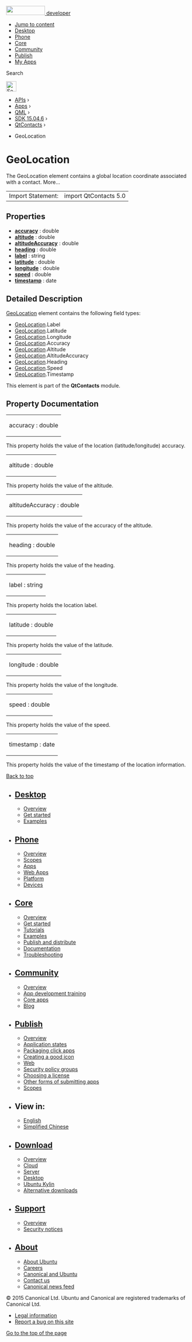 <a href="https://developer.ubuntu.com/" class="logo-ubuntu"><img src="https://developer.ubuntu.com/assets/sites/ubuntu/latest/u/img/logos/logo-ubuntu-orange.svg" width="106" height="25" /> <span>developer</span></a>

-   [Jump to content](index.html#main-content)
-   [Desktop](https://developer.ubuntu.com/en/desktop/)
-   [Phone](https://developer.ubuntu.com/en/phone/)
-   [Core](https://developer.ubuntu.com/core)
-   [Community](https://developer.ubuntu.com/en/community/)
-   [Publish](https://developer.ubuntu.com/en/publish/)
-   [My Apps](https://myapps.developer.ubuntu.com/)

Search

<img src="https://developer.ubuntu.com/assets/sites/ubuntu/latest/u/img/search-white.svg" alt="Search" height="28" />

-   [APIs](../../../../index.html) ›
-   [Apps](../../../index.html) ›
-   [QML](../../index.html) ›
-   [SDK 15.04.6](../index.html) ›
-   [QtContacts](../QtContacts/index.html) ›

<!-- -->

-   GeoLocation

GeoLocation
===========

<span class="subtitle"></span>
The GeoLocation element contains a global location coordinate associated with a contact. More...

|                   |                       |
|-------------------|-----------------------|
| Import Statement: | import QtContacts 5.0 |

<span id="properties"></span>
Properties
----------

-   ****[accuracy](index.html#accuracy-prop)**** : double
-   ****[altitude](index.html#altitude-prop)**** : double
-   ****[altitudeAccuracy](index.html#altitudeAccuracy-prop)**** : double
-   ****[heading](index.html#heading-prop)**** : double
-   ****[label](index.html#label-prop)**** : string
-   ****[latitude](index.html#latitude-prop)**** : double
-   ****[longitude](index.html#longitude-prop)**** : double
-   ****[speed](index.html#speed-prop)**** : double
-   ****[timestamp](index.html#timestamp-prop)**** : date

<span id="details"></span>
Detailed Description
--------------------

[GeoLocation](index.html) element contains the following field types:

-   [GeoLocation](index.html).Label
-   [GeoLocation](index.html).Latitude
-   [GeoLocation](index.html).Longitude
-   [GeoLocation](index.html).Accuracy
-   [GeoLocation](index.html).Altitude
-   [GeoLocation](index.html).AltitudeAccuracy
-   [GeoLocation](index.html).Heading
-   [GeoLocation](index.html).Speed
-   [GeoLocation](index.html).Timestamp

This element is part of the **QtContacts** module.

Property Documentation
----------------------

<table>
<colgroup>
<col width="100%" />
</colgroup>
<tbody>
<tr class="odd">
<td><p><span id="accuracy-prop"></span><span class="name">accuracy</span> : <span class="type">double</span></p></td>
</tr>
</tbody>
</table>

This property holds the value of the location (latitude/longitude) accuracy.

<table>
<colgroup>
<col width="100%" />
</colgroup>
<tbody>
<tr class="odd">
<td><p><span id="altitude-prop"></span><span class="name">altitude</span> : <span class="type">double</span></p></td>
</tr>
</tbody>
</table>

This property holds the value of the altitude.

<table>
<colgroup>
<col width="100%" />
</colgroup>
<tbody>
<tr class="odd">
<td><p><span id="altitudeAccuracy-prop"></span><span class="name">altitudeAccuracy</span> : <span class="type">double</span></p></td>
</tr>
</tbody>
</table>

This property holds the value of the accuracy of the altitude.

<table>
<colgroup>
<col width="100%" />
</colgroup>
<tbody>
<tr class="odd">
<td><p><span id="heading-prop"></span><span class="name">heading</span> : <span class="type">double</span></p></td>
</tr>
</tbody>
</table>

This property holds the value of the heading.

<table>
<colgroup>
<col width="100%" />
</colgroup>
<tbody>
<tr class="odd">
<td><p><span id="label-prop"></span><span class="name">label</span> : <span class="type">string</span></p></td>
</tr>
</tbody>
</table>

This property holds the location label.

<table>
<colgroup>
<col width="100%" />
</colgroup>
<tbody>
<tr class="odd">
<td><p><span id="latitude-prop"></span><span class="name">latitude</span> : <span class="type">double</span></p></td>
</tr>
</tbody>
</table>

This property holds the value of the latitude.

<table>
<colgroup>
<col width="100%" />
</colgroup>
<tbody>
<tr class="odd">
<td><p><span id="longitude-prop"></span><span class="name">longitude</span> : <span class="type">double</span></p></td>
</tr>
</tbody>
</table>

This property holds the value of the longitude.

<table>
<colgroup>
<col width="100%" />
</colgroup>
<tbody>
<tr class="odd">
<td><p><span id="speed-prop"></span><span class="name">speed</span> : <span class="type">double</span></p></td>
</tr>
</tbody>
</table>

This property holds the value of the speed.

<table>
<colgroup>
<col width="100%" />
</colgroup>
<tbody>
<tr class="odd">
<td><p><span id="timestamp-prop"></span><span class="name">timestamp</span> : <span class="type">date</span></p></td>
</tr>
</tbody>
</table>

This property holds the value of the timestamp of the location information.

[Back to top](index.html#)

-   [Desktop](https://developer.ubuntu.com/en/desktop/)
    ---------------------------------------------------

    -   [Overview](https://developer.ubuntu.com/en/desktop/)
    -   [Get started](http://snapcraft.io/?utm_source=developer.ubuntu.com&utm_medium=devportal&utm_term=snaps%20snapcraft%20desktop&utm_content=menu&utm_campaign=duc_snappers)
    -   [Examples](https://github.com/ubuntu/snappy-playpen)

-   [Phone](https://developer.ubuntu.com/en/phone/)
    -----------------------------------------------

    -   [Overview](https://developer.ubuntu.com/en/phone/)
    -   [Scopes](https://developer.ubuntu.com/en/phone/scopes/)
    -   [Apps](https://developer.ubuntu.com/en/phone/apps/)
    -   [Web Apps](https://developer.ubuntu.com/en/phone/web/)
    -   [Platform](https://developer.ubuntu.com/en/phone/platform/)
    -   [Devices](https://developer.ubuntu.com/en/phone/devices/)

-   [Core](https://developer.ubuntu.com/core)
    -----------------------------------------

    -   [Overview](https://developer.ubuntu.com/core)
    -   [Get started](https://developer.ubuntu.com/core/get-started)
    -   [Tutorials](https://developer.ubuntu.com/core/tutorials)
    -   [Examples](https://developer.ubuntu.com/core/examples)
    -   [Publish and distribute](https://developer.ubuntu.com/core/publish-and-distribute)
    -   [Documentation](https://developer.ubuntu.com/core/documentation)
    -   [Troubleshooting](https://developer.ubuntu.com/core/troubleshooting)

-   [Community](https://developer.ubuntu.com/en/community/)
    -------------------------------------------------------

    -   [Overview](https://developer.ubuntu.com/en/community/)
    -   [App development training](https://developer.ubuntu.com/en/community/training/)
    -   [Core apps](https://developer.ubuntu.com/en/community/core-apps/)
    -   [Blog](https://developer.ubuntu.com/en/community/blog/)

-   [Publish](https://developer.ubuntu.com/en/publish/)
    ---------------------------------------------------

    -   [Overview](https://developer.ubuntu.com/en/publish/)
    -   [Application states](https://developer.ubuntu.com/en/publish/application-states/)
    -   [Packaging click apps](https://developer.ubuntu.com/en/publish/packaging-click-apps/)
    -   [Creating a good icon](https://developer.ubuntu.com/en/publish/creating-a-good-icon/)
    -   [Web](https://developer.ubuntu.com/en/publish/web/)
    -   [Security policy groups](https://developer.ubuntu.com/en/publish/security-policy-groups/)
    -   [Choosing a license](https://developer.ubuntu.com/en/publish/choosing-a-license/)
    -   [Other forms of submitting apps](https://developer.ubuntu.com/en/publish/other-forms-of-submitting-apps/)
    -   [Scopes](https://developer.ubuntu.com/en/publish/scopes/)

-   View in:
    --------

    -   [English](index.html "Change to language: English")
    -   [Simplified Chinese](index.html "Change to language: Simplified Chinese")

-   [Download](http://ubuntu.com/download/)
    ---------------------------------------

    -   [Overview](http://ubuntu.com/download)
    -   [Cloud](http://ubuntu.com/download/cloud)
    -   [Server](http://ubuntu.com/download/server)
    -   [Desktop](http://ubuntu.com/download/desktop)
    -   [Ubuntu Kylin](http://ubuntu.com/download/ubuntu-kylin)
    -   [Alternative downloads](http://ubuntu.com/download/alternative-downloads)

-   [Support](http://ubuntu.com/support/)
    -------------------------------------

    -   [Overview](http://ubuntu.com/support)
    -   [Security notices](http://www.ubuntu.com/usn/)

-   [About](http://ubuntu.com/about/)
    ---------------------------------

    -   [About Ubuntu](http://ubuntu.com/about/about-ubuntu)
    -   [Careers](http://www.canonical.com/careers)
    -   [Canonical and Ubuntu](http://ubuntu.com/about/canonical-and-ubuntu)
    -   [Contact us](http://ubuntu.com/about/contact-us)
    -   [Canonical news feed](http://insights.ubuntu.com/feed/)

© 2015 Canonical Ltd. Ubuntu and Canonical are registered trademarks of Canonical Ltd.

-   [Legal information](http://www.ubuntu.com/legal)
-   [Report a bug on this site](https://bugs.launchpad.net/developer-ubuntu-com/)

<span class="accessibility-aid">[Go to the top of the page](index.html#)</span>
